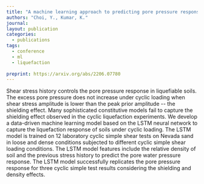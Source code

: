 ```yaml
---
title: "A machine learning approach to predicting pore pressure response in liquefiable sands under cyclic loading"
authors: "Choi, Y., Kumar, K."
journal: 
layout: publication
categories: 
  - publications
tags:
  - conference
  - ml
  - liquefaction
  
preprint: https://arxiv.org/abs/2206.07780
---
```


Shear stress history controls the pore pressure response in liquefiable soils. The excess pore pressure does not increase under cyclic loading when shear stress amplitude is lower than the peak prior amplitude -- the shielding effect. Many sophisticated constitutive models fail to capture the shielding effect observed in the cyclic liquefaction experiments. We develop a data-driven machine learning model based on the LSTM neural network to capture the liquefaction response of soils under cyclic loading. The LSTM model is trained on 12 laboratory cyclic simple shear tests on Nevada sand in loose and dense conditions subjected to different cyclic simple shear loading conditions. The LSTM model features include the relative density of soil and the previous stress history to predict the pore water pressure response. The LSTM model successfully replicates the pore pressure response for three cyclic simple test results considering the shielding and density effects. 